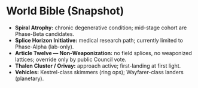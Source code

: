 # World Bible (Snapshot)

- **Spiral Atrophy:** chronic degenerative condition; mid-stage cohort are Phase-Beta candidates.
- **Splice Horizon Initiative:** medical research path; currently limited to Phase-Alpha (lab-only).
- **Article Twelve — Non-Weaponization:** no field splices, no weaponized lattices; override only by public Council vote.
- **Thalen Cluster / Orivay:** approach active; first-landing at first light.
- **Vehicles:** Kestrel-class skimmers (ring ops); Wayfarer-class landers (planetary).

